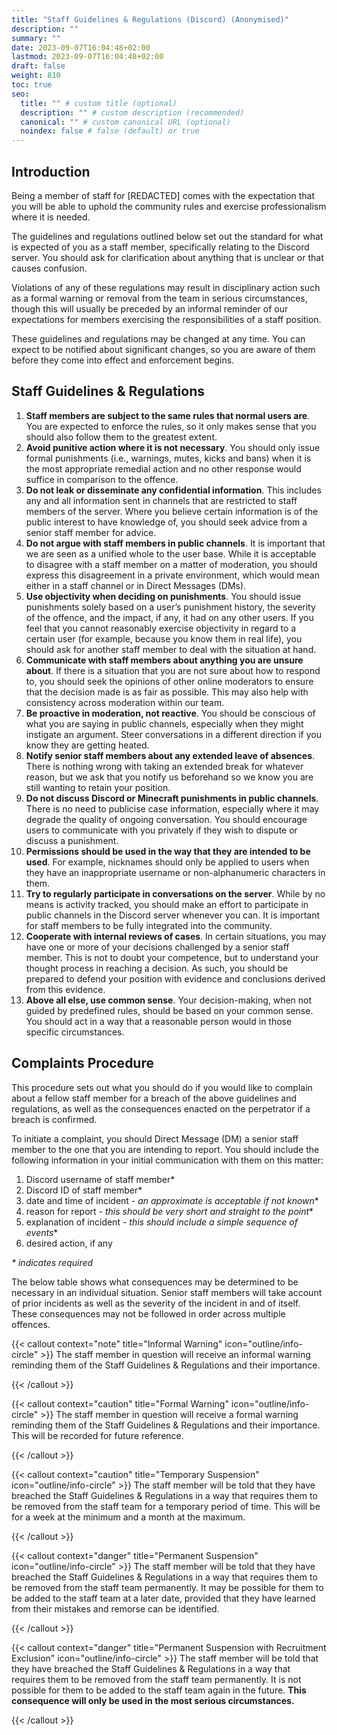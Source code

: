 ```yaml
---
title: "Staff Guidelines & Regulations (Discord) (Anonymised)"
description: ""
summary: ""
date: 2023-09-07T16:04:48+02:00
lastmod: 2023-09-07T16:04:48+02:00
draft: false
weight: 810
toc: true
seo:
  title: "" # custom title (optional)
  description: "" # custom description (recommended)
  canonical: "" # custom canonical URL (optional)
  noindex: false # false (default) or true
---
```


## Introduction

Being a member of staff for [REDACTED] comes with the expectation that you will be able to uphold the community rules and exercise professionalism where it is needed.

The guidelines and regulations outlined below set out the standard for what is expected of you as a staff member, specifically relating to the Discord server. You should ask for clarification about anything that is unclear or that causes confusion.

Violations of any of these regulations may result in disciplinary action such as a formal warning or removal from the team in serious circumstances, though this will usually be preceded by an informal reminder of our expectations for members exercising the responsibilities of a staff position.

These guidelines and regulations may be changed at any time. You can expect to be notified about significant changes, so you are aware of them before they come into effect and enforcement begins.

## Staff Guidelines & Regulations

1. **Staff members are subject to the same rules that normal users are**. You are expected to enforce the rules, so it only makes sense that you should also follow them to the greatest extent.
2. **Avoid punitive action where it is not necessary**. You should only issue formal punishments (i.e., warnings, mutes, kicks and bans) when it is the most appropriate remedial action and no other response would suffice in comparison to the offence.
3. **Do not leak or disseminate any confidential information**. This includes any and all information sent in channels that are restricted to staff members of the server. Where you believe certain information is of the public interest to have knowledge of, you should seek advice from a senior staff member for advice.
4. **Do not argue with staff members in public channels**. It is important that we are seen as a unified whole to the user base. While it is acceptable to disagree with a staff member on a matter of moderation, you should express this disagreement in a private environment, which would mean either in a staff channel or in Direct Messages (DMs).
5. **Use objectivity when deciding on punishments**. You should issue punishments solely based on a user’s punishment history, the severity of the offence, and the impact, if any, it had on any other users. If you feel that you cannot reasonably exercise objectivity in regard to a certain user (for example, because you know them in real life), you should ask for another staff member to deal with the situation at hand.
6. **Communicate with staff members about anything you are unsure about**. If there is a situation that you are not sure about how to respond to, you should seek the opinions of other online moderators to ensure that the decision made is as fair as possible. This may also help with consistency across moderation within our team.
7. **Be proactive in moderation, not reactive**. You should be conscious of what you are saying in public channels, especially when they might instigate an argument. Steer conversations in a different direction if you know they are getting heated.
8. **Notify senior staff members about any extended leave of absences**. There is nothing wrong with taking an extended break for whatever reason, but we ask that you notify us beforehand so we know you are still wanting to retain your position.
9. **Do not discuss Discord or Minecraft punishments in public channels**. There is no need to publicise case information, especially where it may degrade the quality of ongoing conversation. You should encourage users to communicate with you privately if they wish to dispute or discuss a punishment.
10. **Permissions should be used in the way that they are intended to be used**. For example, nicknames should only be applied to users when they have an inappropriate username or non-alphanumeric characters in them.
11. **Try to regularly participate in conversations on the server**. While by no means is activity tracked, you should make an effort to participate in public channels in the Discord server whenever you can. It is important for staff members to be fully integrated into the community.
12. **Cooperate with internal reviews of cases**. In certain situations, you may have one or more of your decisions challenged by a senior staff member. This is not to doubt your competence, but to understand your thought process in reaching a decision. As such, you should be prepared to defend your position with evidence and conclusions derived from this evidence.
13. **Above all else, use common sense**. Your decision-making, when not guided by predefined rules, should be based on your common sense. You should act in a way that a reasonable person would in those specific circumstances.

## Complaints Procedure

This procedure sets out what you should do if you would like to complain about a fellow staff member for a breach of the above guidelines and regulations, as well as the consequences enacted on the perpetrator if a breach is confirmed.

To initiate a complaint, you should Direct Message (DM) a senior staff member to the one that you are intending to report. You should include the following information in your initial communication with them on this matter:

1. Discord username of staff member\*
2. Discord ID of staff member\*
3. date and time of incident - *an approximate is acceptable if not known*\*
4. reason for report - *this should be very short and straight to the point*\*
5. explanation of incident - *this should include a simple sequence of events*\*
6. desired action, if any

*\* indicates required*

The below table shows what consequences may be determined to be necessary in an individual situation. Senior staff members will take account of prior incidents as well as the severity of the incident in and of itself. These consequences may not be followed in order across multiple offences.

{{< callout context="note" title="Informal Warning" icon="outline/info-circle" >}}
The staff member in question will receive an informal warning reminding them of the Staff Guidelines & Regulations and their importance.

{{< /callout >}}

{{< callout context="caution" title="Formal Warning" icon="outline/info-circle" >}}
The staff member in question will receive a formal warning reminding them of the Staff Guidelines & Regulations and their importance. This will be recorded for future reference.

{{< /callout >}}

{{< callout context="caution" title="Temporary Suspension" icon="outline/info-circle" >}}
The staff member will be told that they have breached the Staff Guidelines & Regulations in a way that requires them to be removed from the staff team for a temporary period of time. This will be for a week at the minimum and a month at the maximum.

{{< /callout >}}

{{< callout context="danger" title="Permanent Suspension" icon="outline/info-circle" >}}
The staff member will be told that they have breached the Staff Guidelines & Regulations in a way that requires them to be removed from the staff team permanently. It may be possible for them to be added to the staff team at a later date, provided that they have learned from their mistakes and remorse can be identified.

{{< /callout >}}

{{< callout context="danger" title="Permanent Suspension with Recruitment Exclusion" icon="outline/info-circle" >}}
The staff member will be told that they have breached the Staff Guidelines & Regulations in a way that requires them to be removed from the staff team permanently. It is not possible for them to be added to the staff team again in the future. **This consequence will only be used in the most serious circumstances.**

{{< /callout >}}